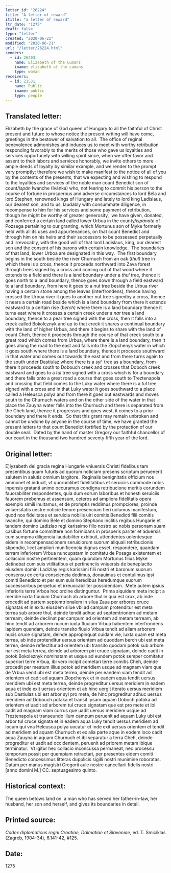 ```yaml
---
letter_id: "26224"
title: "A letter of reward"
ititle: "a letter of reward"
ltr_date: "1275"
draft: false
type: "letter"
created: "2020-06-21"
modified: "2020-06-21"
url: "/letter/26224.html"
senders:
  - id: 26203
    name: Elizabeth of the Cumans
    iname: elizabeth of the cumans
    type: woman
receivers:
  - id: 21531
    name: Public
    iname: public
    type: people
---
```

<h2> Translated letter:</h2><p>Elizabeth by the grace of God queen of Hungary to all the faithful of Christ present and future to whose notice the present writing will have come, greetings in the bestower of salvation to all.&nbsp; The office of reginal benevolence admonishes and induces us to meet with worthy retribution responding favorably to the merits of those who gave us loyalties and services opportunely with willing spirit since, when we offer favor and assent to their labors and services honorably, we invite others to more ample deeds of loyalty by similar example, and we render to the prompt very promptly; therefore we wish to make manifest to the notice of all of you by the contents of the presents, that we expecting and wishing to respond to the loyalties and services of the noble man count Benedict son of count/<i>ispán</i> Iwanche (Ivánka) who, not fearing to commit his person to the course of fortune in prosperous and adverse circumstances to lord Béla and lord Stephen, renowned kings of Hungary and lately to lord king Ladislaus, our dearest son, and to us, laudably with consummate diligence, in recompense to him for his services and some payment of retribution, though he might be worthy of greater generosity,&nbsp; we have given, donated, and conferred a certain land called lower Urbua in the county/<i>ispánate</i> of Pozsega pertaining to our granting, which Mortunus son of Myke formerly held with all its uses and appurtenances, on that count Benedict and through him on his heirs and their successors to be possessed perpetually and irrevocably, with the good will of that lord Ladislaus, king, our dearest son and the consent of his barons with certain knowledge.&nbsp; The boundaries of that land, lower Urboa are designated in this way.&nbsp; The first boundary begins in the south beside the river Churnuch from an oak (<i>thul)</i> tree in which there is a cross, thence it proceeds northward into Zava forest through trees signed by a cross and coming out of that wood where it extends to a field and there is a land boundary under a <i>thul</i> tree, thence it goes north to a land boundary, thence goes down through a field eastward to a land boundary, from here it goes to a nut tree beside the Urbua river having a certain stone among the leaves (interfrondens), thence having crossed the Urbua river it goes to another nut tree signedby a cross, thence it nears a certain road beside which is a land boundary from there it extends eastward to a certain rise (<i>berch)</i> where there is a land boundary thence it turns east where it crosses a certain creek under a <i>nar </i>tree a land boundary, thence to a pear tree signed with the cross, then it falls into a creek called Bokoleznyk and up to that creek it shares a continual boundary with the land of higher Urbua, and there it begins to share with the land of count Cheh, thence it proceeds through the course of that creek south to a great road which comes from Urbua, where there is a land boundary, then it goes along the road to the east and falls into the Zlopchenyk water in which it goes south where there is a land boundary, thence it proceeds southward in that water and comes out towards the east and from there turns again to the south under Dastiulaz where there is a <i>syl</i>&nbsp; tree as a boundary, from there it proceeds south to Dobouch creek and crosses that Doboch creek eastward and goes to a <i>tul</i> tree signed with a cross which is for a boundary and there falls onto a great road a course that goes south to Treztenapola and crossing that field comes to the Luky water where there is a <i>tul</i> tree signed with a cross and in that Luky water it goes southward to a place called a Heleusca polya and from there it goes out eastwards and moves south to the Churnuch waters and on the other side of the water in that place the Zauyna water falls into the Churnuch and there is separated from the Cheh land, thence it progresses and goes west, it comes to a prior boundary and there it ends.&nbsp; So that this grant may remain unbroken and cannot be undone by anyone in the course of time, we have granted the present letters to that count Benedict fortified by the protection of our double seal.&nbsp; Dated by the hand of master Gregory our faithful chancellor of our court in the thousand two hundred seventy fifth year of the lord.</p><h2 class="mt-4"> Original letter:</h2><p>E]lyzabeth dei gracia regina Hungarie vniuersis Christi fidelibus tam presentibus quam futuris ad quorum noticiam presens scriptum peruenerit salutem in salutis omnium largitore.&nbsp; Reginalis benignitatis officium nos ammonet et inducit, vt quorumlibet fidelitatibus et seruiciis commode nobis inpensis gratanti animo occuramus condigna retribucione meritis eorundem fauorabiliter respondentes, quia dum eorum laboribus et honesti seruiciis fauorem prebemus et assensum, ceteros ad ampliora fidelitatis opera exemplo simili inuitamus, et de promptis reddimus prompciores; proinde vniuersitatis uestre noticie tenore presencium fieri uolumus manifestum, quod nos fidelitates et seruicia nobilis uiri comitis Benedicti filii comitis Iwanche, qui domino Bele et domino Stephano inclitis regibus Hungarie et tandem domino Ladizlao regi karissimo filio nostro ac nobis personam suam casibus fortune committere non formidans in prosperis pariter et aduersis cum sumpma diligencia laudabiliter exhibuit, attendentes uolentesque eidem in recompensacionem seruiciorum suorum aliquali retribucionis stipendio, licet ampliori munificencia dignus esset, respondere, quandam terram inferiorem Vrbua nuncupatam in comitatu de Posaga existentem et collacioni nostre pertinentem, quam quondam Mortunus filius Myke detinebat cum suis vtilitatibus et pertinenciis vniuersis de beneplacito eiusdem domini Ladizlay regis karissimi filii nostri et baronum suorum consensu ex certa consciencia dedimus, donauimus et contulimus ipsi comiti Benedicto et per eum suis heredibus heredumque suorum successoribus perpetuo et irreuocabiliter possidendam.&nbsp; Mete autem ipsius inferioris terre Vrboa hoc ordine distinguntur.&nbsp; Prima siquidem meta incipit a meridie iuxta fluuium Churnuch ab arbore thul in qua est crux, ab inde procedit ad partem septemtrionalem in silua Zaua per arbores cruce signatas et in exitu eiusdem silue vbi ad campum protenditur est meta terrea sub arbore thul, deinde tendit adhuc ad septemtrionem ad metam terream, deinde declinat per campum ad orientem ad metam terream, ab hinc tendit ad arborem nucum iuxta fluuium Vrbua habentem interfrondens lapidem quendam, deinde transito fluuio Vrbua tendit ad aliam arborem nucis cruce signatam, deinde appropinquat cuidam vie, iuxta quam est meta terrea, ab inde protenditur uersus orientem ad quoddam berch ubi est meta terrea, deinde reflectitur ad orientem ubi transito quodam potok sub arbore nar est meta terrea, deinde ad arborem piri cruce signatam, deinde cadit in potok Bokoleznyk nominatam et usque ad eundem potok semper comitatur superiori terre Vrbua, ibi vero incipit cometari terre comitis Cheh, deinde procedit per meatum illius potok ad meridiem usque ad magnam viam que de Vrbua venit ubi est meta terrea, deinde per eandem viam tendit ad orientem et cadit ad aquam Zlopchenyk et in eadem aqua tendit uersus meridiem ubi est meta terrea, deinde progreditur uersus meridiem in eadem aqua et inde exit uersus orientem et ab hinc uergit iterato uersus meridiem sub Dastiulaz ubi est arbor syl pro meta, de hinc progreditur adhuc uersus meridiem ad Dobouch potaka et transit ipsam aquam Doboch potoka ad orientem et uadit ad arborem tul cruce signatam que est pro mete et ibi cadit ad magnam viam currus que uadit uersus meridiem usque ad Treztenapola et transeundo illum campum peruenit ad aquam Luky ubi est arbor tul cruce signata et in eadem aqua Luky tendit uersus meridiem ad locum qui vna Heleusca polya uocatur et inde exit uersus orientem et tendit ad meridiem ad aquam Churnuch et ex alia parte aque in eodem loco cadit aqua Zauyna in aquam Churnuch et ibi separatur a terra Cheh, deinde progreditur et uadit ad occidentem, peruenit ad priorem metam ibique terminatur.&nbsp; Vt igitur hec collacio inconcussa permaneat, nec processu temporum possit per quempiam retractari, per presentes eidem comiti Benedicto concessimus litteras dupplicis sigilli nostri munimine roboratas.&nbsp; Datum per manus magistri Gregorii aule nostre cancellarii fidelis nostri [anno domini M.] CC. septuagesimo quinto.</p><h2 class="mt-4"> Historical context:</h2><p>The queen betows land on&nbsp; a man who has served her father-in-law, her husband, her son and herself, and gives its boundaries in detail.</p><h2 class="mt-4"> Printed source:</h2><p><i>Codex diplomaticus regni Croatiae, Dalmatiae et Slavoniae</i>, ed. T. Smiciklas (Zagreb, 1904-34), 6.141-42, #125.&nbsp;&nbsp;</p><h2 class="mt-4"> Date:</h2>1275